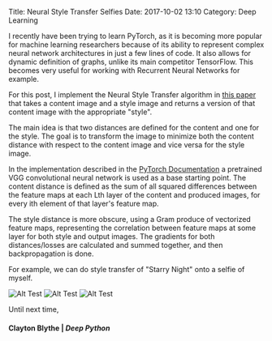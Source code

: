 Title: Neural Style Transfer Selfies
Date: 2017-10-02 13:10
Category: Deep Learning

I recently have been trying to learn PyTorch, as it is becoming more popular for machine learning researchers because of its ability to represent complex neural network architectures in just a few lines of code. It also allows for dynamic definition of graphs, unlike its main competitor TensorFlow. This becomes very useful for working with Recurrent Neural Networks for example. 

For this post, I implement the Neural Style Transfer algorithm in [this paper](https://arxiv.org/abs/1508.06576) that takes a content image and a style image and returns a version of that content image with the appropriate "style". 

The main idea is that two distances are defined for the content and one for the style. The goal is to transform the image to minimize both the content distance with respect to the content image and vice versa for the style image. 

In the implementation described in the [PyTorch Documentation](http://pytorch.org/tutorials/advanced/neural_style_tutorial.html) a pretrained VGG convolutional neural network is used as a base starting point. The content distance is defined as the sum of all squared differences between the feature maps at each Lth layer of the content and produced images, for every ith element of that layer's feature map.

The style distance is more obscure, using a Gram produce of vectorized feature maps, representing the correlation between feature maps at some layer for both style and output images. The gradients for both distances/losses are calculated and summed together, and then backpropagation is done. 

For example, we can do style transfer of "Starry Night" onto a selfie of myself. 

![Alt Test](https://deepython.com/images/starrynight.png)
![Alt Test](https://deepython.com/images/headshot.png)
![Alt Test](https://deepython/images/starryn_cw0.6.png)


Until next time,
#### Clayton Blythe | *Deep Python*
